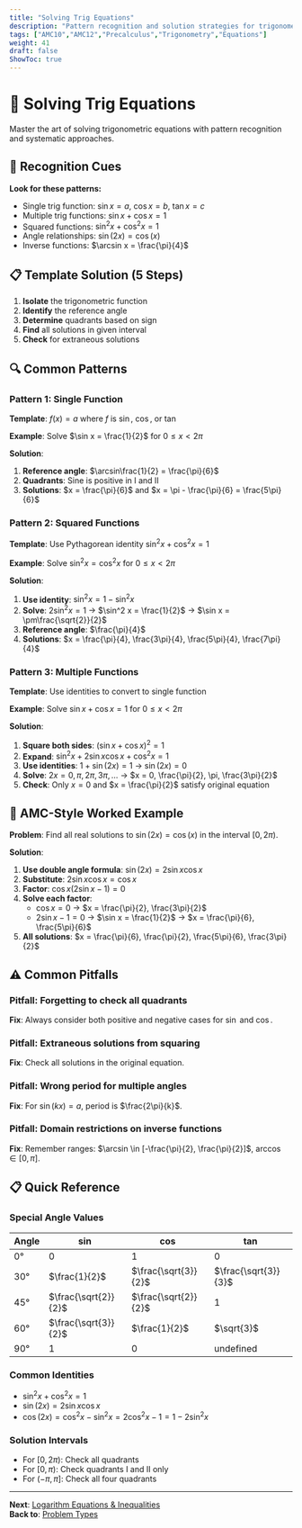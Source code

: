 ```yaml
---
title: "Solving Trig Equations"
description: "Pattern recognition and solution strategies for trigonometric equations in AMC problems."
tags: ["AMC10","AMC12","Precalculus","Trigonometry","Equations"]
weight: 41
draft: false
ShowToc: true
---
```


# 🔄 Solving Trig Equations

Master the art of solving trigonometric equations with pattern recognition and systematic approaches.

## 🎯 Recognition Cues

**Look for these patterns:**
- Single trig function: $\sin x = a$, $\cos x = b$, $\tan x = c$
- Multiple trig functions: $\sin x + \cos x = 1$
- Squared functions: $\sin^2 x + \cos^2 x = 1$
- Angle relationships: $\sin(2x) = \cos(x)$
- Inverse functions: $\arcsin x = \frac{\pi}{4}$

## 📋 Template Solution (5 Steps)

1. **Isolate** the trigonometric function
2. **Identify** the reference angle
3. **Determine** quadrants based on sign
4. **Find** all solutions in given interval
5. **Check** for extraneous solutions

## 🔍 Common Patterns

### Pattern 1: Single Function
**Template**: $f(x) = a$ where $f$ is $\sin$, $\cos$, or $\tan$

**Example**: Solve $\sin x = \frac{1}{2}$ for $0 \leq x < 2\pi$

**Solution**:
1. **Reference angle**: $\arcsin\frac{1}{2} = \frac{\pi}{6}$
2. **Quadrants**: Sine is positive in I and II
3. **Solutions**: $x = \frac{\pi}{6}$ and $x = \pi - \frac{\pi}{6} = \frac{5\pi}{6}$

### Pattern 2: Squared Functions
**Template**: Use Pythagorean identity $\sin^2 x + \cos^2 x = 1$

**Example**: Solve $\sin^2 x = \cos^2 x$ for $0 \leq x < 2\pi$

**Solution**:
1. **Use identity**: $\sin^2 x = 1 - \sin^2 x$
2. **Solve**: $2\sin^2 x = 1$ → $\sin^2 x = \frac{1}{2}$ → $\sin x = \pm\frac{\sqrt{2}}{2}$
3. **Reference angle**: $\frac{\pi}{4}$
4. **Solutions**: $x = \frac{\pi}{4}, \frac{3\pi}{4}, \frac{5\pi}{4}, \frac{7\pi}{4}$

### Pattern 3: Multiple Functions
**Template**: Use identities to convert to single function

**Example**: Solve $\sin x + \cos x = 1$ for $0 \leq x < 2\pi$

**Solution**:
1. **Square both sides**: $(\sin x + \cos x)^2 = 1$
2. **Expand**: $\sin^2 x + 2\sin x \cos x + \cos^2 x = 1$
3. **Use identities**: $1 + \sin(2x) = 1$ → $\sin(2x) = 0$
4. **Solve**: $2x = 0, \pi, 2\pi, 3\pi, \ldots$ → $x = 0, \frac{\pi}{2}, \pi, \frac{3\pi}{2}$
5. **Check**: Only $x = 0$ and $x = \frac{\pi}{2}$ satisfy original equation

## 🎯 AMC-Style Worked Example

**Problem**: Find all real solutions to $\sin(2x) = \cos(x)$ in the interval $[0, 2\pi)$.

**Solution**:
1. **Use double angle formula**: $\sin(2x) = 2\sin x \cos x$
2. **Substitute**: $2\sin x \cos x = \cos x$
3. **Factor**: $\cos x(2\sin x - 1) = 0$
4. **Solve each factor**:
   - $\cos x = 0$ → $x = \frac{\pi}{2}, \frac{3\pi}{2}$
   - $2\sin x - 1 = 0$ → $\sin x = \frac{1}{2}$ → $x = \frac{\pi}{6}, \frac{5\pi}{6}$
5. **All solutions**: $x = \frac{\pi}{6}, \frac{\pi}{2}, \frac{5\pi}{6}, \frac{3\pi}{2}$

## ⚠️ Common Pitfalls

### **Pitfall**: Forgetting to check all quadrants
**Fix**: Always consider both positive and negative cases for $\sin$ and $\cos$.

### **Pitfall**: Extraneous solutions from squaring
**Fix**: Check all solutions in the original equation.

### **Pitfall**: Wrong period for multiple angles
**Fix**: For $\sin(kx) = a$, period is $\frac{2\pi}{k}$.

### **Pitfall**: Domain restrictions on inverse functions
**Fix**: Remember ranges: $\arcsin \in [-\frac{\pi}{2}, \frac{\pi}{2}]$, $\arccos \in [0, \pi]$.

## 📋 Quick Reference

### Special Angle Values
| Angle | $\sin$ | $\cos$ | $\tan$ |
|-------|--------|--------|--------|
| $0°$ | $0$ | $1$ | $0$ |
| $30°$ | $\frac{1}{2}$ | $\frac{\sqrt{3}}{2}$ | $\frac{\sqrt{3}}{3}$ |
| $45°$ | $\frac{\sqrt{2}}{2}$ | $\frac{\sqrt{2}}{2}$ | $1$ |
| $60°$ | $\frac{\sqrt{3}}{2}$ | $\frac{1}{2}$ | $\sqrt{3}$ |
| $90°$ | $1$ | $0$ | undefined |

### Common Identities
- $\sin^2 x + \cos^2 x = 1$
- $\sin(2x) = 2\sin x \cos x$
- $\cos(2x) = \cos^2 x - \sin^2 x = 2\cos^2 x - 1 = 1 - 2\sin^2 x$

### Solution Intervals
- For $[0, 2\pi)$: Check all quadrants
- For $[0, \pi)$: Check quadrants I and II only
- For $(-\pi, \pi]$: Check all four quadrants

---

**Next**: [Logarithm Equations & Inequalities](/notes/math/amc/amc10/precalculus/problem-types/logarithm-equations-and-inequalities)  
**Back to**: [Problem Types](/notes/math/amc/amc10/precalculus/problem-types/)
